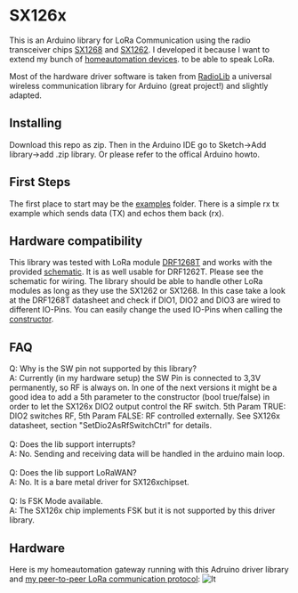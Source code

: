 # SX126x
This is an Arduino library for LoRa Communication using the radio transceiver chips [SX1268](https://www.semtech.com) and [SX1262](https://www.semtech.com).
I developed it because I want to extend my bunch of [homeautomation devices](https://github.com/tinytronix/homeautomation). 
to be able to speak LoRa. 

Most of the hardware driver software is taken from [RadioLib](https://github.com/jgromes/RadioLib) a universal wireless communication library for Arduino (great project!) and slightly adapted.

## Installing
Download this repo as zip. Then in the Arduino IDE go to Sketch->Add library->add .zip library.
Or please refer to the offical Arduino howto.

## First Steps
The first place to start may be the [examples](https://github.com/tinytronix/SX126x/tree/master/examples) folder. There is a simple rx tx example which sends data (TX) and echos them back (rx). 

## Hardware compatibility
This library was tested with LoRa module [DRF1268T](http://www.dorji.com) and works with the provided [schematic](https://github.com/tinytronix/homeautomation/blob/master/Hardware/LoraGateway/Schematic.pdf).  It is as well usable for DRF1262T. Please see the schematic for wiring. The library should be able to handle other
LoRa modules as long as they use the SX1262 or SX1268. In this case take a look at the DRF1268T datasheet and check if DIO1, DIO2 and DIO3 are wired to different IO-Pins. You can easily change the used IO-Pins when calling the [constructor](https://github.com/tinytronix/SX126x/blob/master/examples/LoRaRX.ino).

## FAQ
Q: Why is the SW pin not supported by this library? <br>
A: Currently (in my hardware setup) the SW Pin is connected to 3,3V permanently, so RF is always on. In one of the next versions it might be a good idea to add a 5th parameter to the constructor (bool true/false) in order to let the SX126x DIO2 output control the RF switch. 5th Param TRUE: DIO2 switches RF, 5th Param FALSE: RF controlled externally. See SX126x datasheet, section "SetDio2AsRfSwitchCtrl" for details.<br><br>
Q: Does the lib support interrupts? <br>
A: No. Sending and receiving data will be handled in the arduino main loop.<br>
<br>
Q: Does the lib support LoRaWAN?<br>
A: No. It is a bare metal driver for SX126xchipset. <br> 
<br> 
Q: Is FSK Mode available.<br>
A: The SX126x chip implements FSK but it is not supported by this driver library.

## Hardware
Here is my homeautomation gateway running with this Adruino driver library and [my peer-to-peer LoRa communication protocol](https://github.com/tinytronix/LoRa):
![lt](https://raw.githubusercontent.com/tinytronix/SX126x/master/pcb/LoRa2.JPG)

